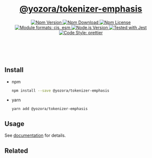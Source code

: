 <header>
  <h1 align="center">
    <a href="https://github.com/guanghechen/yozora/tree/master/tokenizers/emphasis#readme">@yozora/tokenizer-emphasis</a>
  </h1>
  <div align="center">
    <a href="https://www.npmjs.com/package/@yozora/tokenizer-emphasis">
      <img
        alt="Npm Version"
        src="https://img.shields.io/npm/v/@yozora/tokenizer-emphasis.svg"
      />
    </a>
    <a href="https://www.npmjs.com/package/@yozora/tokenizer-emphasis">
      <img
        alt="Npm Download"
        src="https://img.shields.io/npm/dm/@yozora/tokenizer-emphasis.svg"
      />
    </a>
    <a href="https://www.npmjs.com/package/@yozora/tokenizer-emphasis">
      <img
        alt="Npm License"
        src="https://img.shields.io/npm/l/@yozora/tokenizer-emphasis.svg"
      />
    </a>
    <a href="#install">
      <img
        alt="Module formats: cjs, esm"
        src="https://img.shields.io/badge/module_formats-cjs%2C%20esm-green.svg"
      />
    </a>
    <a href="https://github.com/nodejs/node">
      <img
        alt="Node.js Version"
        src="https://img.shields.io/node/v/@yozora/tokenizer-emphasis"
      />
    </a>
    <a href="https://github.com/facebook/jest">
      <img
        alt="Tested with Jest"
        src="https://img.shields.io/badge/tested_with-jest-9c465e.svg"
      />
    </a>
    <a href="https://github.com/prettier/prettier">
      <img
        alt="Code Style: prettier"
        src="https://img.shields.io/badge/code_style-prettier-ff69b4.svg?style=flat-square"
      />
    </a>
  </div>
</header>
<br/>

## Install

* npm

  ```bash
  npm install --save @yozora/tokenizer-emphasis
  ```

* yarn

  ```bash
  yarn add @yozora/tokenizer-emphasis
  ```

## Usage

See [documentation][docpage] for details.

## Related

[homepage]: https://github.com/guanghechen/yozora/tree/master/tokenizers/emphasis#readme
[docpage]: https://yozora.guanghechen.com/docs/package/tokenizer-emphasis
